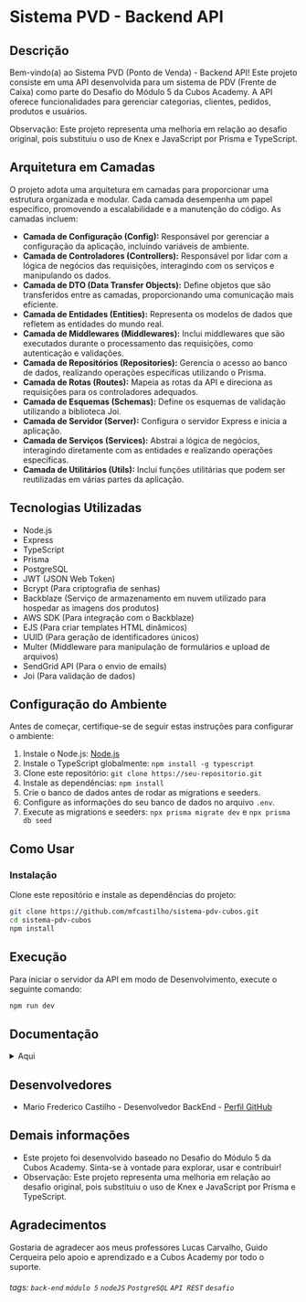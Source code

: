 # Sistema PVD - Backend API

## Descrição

Bem-vindo(a) ao Sistema PVD (Ponto de Venda) - Backend API! Este projeto consiste em uma API desenvolvida para um sistema de PDV (Frente de Caixa) como parte do Desafio do Módulo 5 da Cubos Academy. A API oferece funcionalidades para gerenciar categorias, clientes, pedidos, produtos e usuários.

Observação: Este projeto representa uma melhoria em relação ao desafio original, pois substituiu o uso de Knex e JavaScript por Prisma e TypeScript.

## Arquitetura em Camadas

O projeto adota uma arquitetura em camadas para proporcionar uma estrutura organizada e modular. Cada camada desempenha um papel específico, promovendo a escalabilidade e a manutenção do código. As camadas incluem:

- **Camada de Configuração (Config):** Responsável por gerenciar a configuração da aplicação, incluindo variáveis de ambiente.
- **Camada de Controladores (Controllers):** Responsável por lidar com a lógica de negócios das requisições, interagindo com os serviços e manipulando os dados.
- **Camada de DTO (Data Transfer Objects):** Define objetos que são transferidos entre as camadas, proporcionando uma comunicação mais eficiente.
- **Camada de Entidades (Entities):** Representa os modelos de dados que refletem as entidades do mundo real.
- **Camada de Middlewares (Middlewares):** Inclui middlewares que são executados durante o processamento das requisições, como autenticação e validações.
- **Camada de Repositórios (Repositories):** Gerencia o acesso ao banco de dados, realizando operações específicas utilizando o Prisma.
- **Camada de Rotas (Routes):** Mapeia as rotas da API e direciona as requisições para os controladores adequados.
- **Camada de Esquemas (Schemas):** Define os esquemas de validação utilizando a biblioteca Joi.
- **Camada de Servidor (Server):** Configura o servidor Express e inicia a aplicação.
- **Camada de Serviços (Services):** Abstrai a lógica de negócios, interagindo diretamente com as entidades e realizando operações específicas.
- **Camada de Utilitários (Utils):** Inclui funções utilitárias que podem ser reutilizadas em várias partes da aplicação.

## Tecnologias Utilizadas

- Node.js
- Express
- TypeScript
- Prisma
- PostgreSQL
- JWT (JSON Web Token)
- Bcrypt (Para criptografia de senhas)
- Backblaze (Serviço de armazenamento em nuvem utilizado para hospedar as imagens dos produtos)
- AWS SDK (Para integração com o Backblaze)
- EJS (Para criar templates HTML dinâmicos)
- UUID (Para geração de identificadores únicos)
- Multer (Middleware para manipulação de formulários e upload de arquivos)
- SendGrid API (Para o envio de emails)
- Joi (Para validação de dados)

## Configuração do Ambiente

Antes de começar, certifique-se de seguir estas instruções para configurar o ambiente:

1. Instale o Node.js: [Node.js](https://nodejs.org/)
2. Instale o TypeScript globalmente: `npm install -g typescript`
3. Clone este repositório: `git clone https://seu-repositorio.git`
4. Instale as dependências: `npm install`
5. Crie o banco de dados antes de rodar as migrations e seeders.
6. Configure as informações do seu banco de dados no arquivo `.env`.
7. Execute as migrations e seeders: `npx prisma migrate dev` e `npx prisma db seed`

## Como Usar

### Instalação

Clone este repositório e instale as dependências do projeto:

```bash
git clone https://github.com/mfcastilho/sistema-pdv-cubos.git
cd sistema-pdv-cubos
npm install
```

## Execução

Para iniciar o servidor da API em modo de Desenvolvimento, execute o seguinte comando:

```bash
npm run dev
```

## Documentação

<details>
  <summary>Aqui</summary>
  
   # Documentação da API - Sistema PVD

  ## Introdução

  Bem-vindo à documentação oficial da API do Sistema PVD (Ponto de Venda). Este sistema oferece uma API RESTful para gerenciar categorias, clientes, pedidos, produtos e usuários. Utilizando tecnologias como Node.js, Express, TypeScript,   Prisma e outras.

  ## Base URL

  A URL base para todas as requisições é:

  `http://localhost:5000`

  ## Autenticação

  A autenticação é realizada através de JSON Web Tokens (JWT). Para obter um token, é necessário realizar o login utilizando as credenciais de um usuário cadastrado.

  ### Efetuar Login (POST /login)

  **Request:**
  ```json
  {
    "email": "usuario@teste.com",
    "password": "senha123"
  }
  ```

  **Response (Success):**
  ```json
  {
    "user": {
      "id": "seu id",
      "name": "seu nome",
      "email": "seuemail@email.com",
      "createdAt": "2023-11-03T03:52:54.186Z",
      "updatedAt": "2023-11-03T03:52:54.186Z"
    },
    "token": "seu token"
  }
```

**Response (Error):**
  ```json
  {
    "error": "E-mail ou senha incorretos."
  }
  ```

Para autenticar as demais requisições, inclua o token JWT no cabeçalho da seguinte forma:

```http
Authorization: Bearer seu_token_jwt
```

## Endpoints Disponíveis

### Listar Categorias (GET /categoria)

Esta rota retorna a lista de todas as categorias cadastradas.

### Cadastrar Usuário (POST /usuario)

Permite cadastrar um novo usuário no sistema.

#### Request:
```json
{
  "name": "Nome do Usuário",
  "email": "usuario@teste.com",
  "password": "senha123"
}
```

### Efetuar Login (POST /login)

Realiza o login de um usuário cadastrado no sistema.

#### Request:
```json
{
  "email": "usuario@teste.com",
  "password": "senha123"
}
```
### Detalhar Perfil do Usuário Logado (GET /usuario)

Retorna os dados do perfil do usuário logado.

### Editar Perfil do Usuário Logado (PUT /usuario)

Permite editar as informações do perfil do usuário logado.

#### Request:
```json
{
  "name": "Novo Nome",
  "email": "novousuario@teste.com",
  "password": "novasenha123"
}
```

### Cadastrar Produto (POST /produto)

Permite o usuário logado cadastrar um novo produto no sistema.

#### Request:
```json
{
  "description": "Nome do Produto",
  "stockQuantity": 100,
  "value": 15000,
  "categoryId": 2,
  "productImage": "https://s3.us-east-005.backblazeb2.com/desafio-final.jpg"
}
```
### Editar Dados do Produto (PUT /produto/:id)

Permite o usuário logado a atualizar as informações de um produto cadastrado.

#### Request:
```json
{
  "description": "Novo Nome do Produto",
  "stockQuantity": 50,
  "value": 18000,
  "categoryId": 3,
  "productImage": "https://s3.us-east-005.backblazeb2.com/novaimagem.jpg"
}
```

### Listar Produtos (GET /produto)

Retorna a lista de todos os produtos cadastrados, com a opção de filtrar por categoria.

#### Response:
```json
[
  {
    "id": "ID do Produto",
    "description": "Nome do Produto 1",
    "stockQuantity": 20,
    "value": 2500,
    "categoryId": 1,
    "productImage": "https://s3.us-east-005.backblazeb2.com/produto1.jpg"
  },
  {
    "id": "ID do Produto",
    "description": "Nome do Produto 2",
    "stockQuantity": 15,
    "value": 3500,
    "categoryId": 2,
    "productImage": "https://s3.us-east-005.backblazeb2.com/produto2.jpg"
  }
]
```

### Detalhar Produto (GET /produto/:id)

Retorna os detalhes de um produto específico.

#### Response:
```json
{
  "id": "ID do Produto",
  "description": "Nome do Produto",
  "stockQuantity": 100,
  "value": 15000,
  "categoryId": 2,
  "productImage": "https://s3.us-east-005.backblazeb2.com/desafio-final.jpg"
}
```
### Cadastrar Pedido (POST /pedido)

Permite cadastrar um novo pedido no sistema.

#### Request:
```json
{
  "clientId": 1,
  "observation": "Em caso de ausência recomendo deixar com algum vizinho",
  "orderProducts": [
    {
      "productId": 1,
      "productQuantity": 10
    },
    {
      "productId": 2,
      "productQuantity": 20
    }
  ]
}
```

### Listar Pedidos (GET /pedido)

Retorna a lista de todos os pedidos cadastrados, com a opção de filtrar por cliente.

#### Response:
```json
[
  {
    "pedido": {
      "id": 1,
      "clientId": "ID do cliente",
      "totalValue": 230010,
      "observation": null
    },
    "OrderProducts": [
      {
        "id": 1,
        "productQuantity": 1,
        "productValue": 10,
        "orderId": 1,
        "productId": 1
      },
      {
        "id": 2,
        "productQuantity": 2,
        "productValue": 230000,
        "orderId": 1,
        "productId": 2
      }
    ]
  }
]
```
## Aplicar Validação na Exclusão de Produto (DELETE /produto/:id)

Evita a exclusão de um produto vinculado a algum pedido.

## Aprimorar Cadastro/Atualização de Produto

Aprimora o cadastro e a atualização de produto para permitir vincular uma imagem a um produto.

## Aprimorar Exclusão de Produto

Aprimora a exclusão de produto para remover a imagem vinculada a ele no servidor de armazenamento.

## Tecnologias Utilizadas

- Node.js
- Express
- TypeScript
- Prisma
- JWT (JSON Web Tokens)
- Bcrypt
- SendGrid (AWS SDK)
- Multer
- Arquitetura em Camadas
- Variáveis de Ambiente
- AWS SDK (SendGrid)
- EJS (para e-mails dinâmicos)
- UUID (para identificadores únicos)
- Joi (para validações)

## Configuração do Ambiente

Antes de começar, certifique-se de seguir estas instruções para configurar o ambiente:

1. Instale o Node.js: [Node.js](https://nodejs.org/)
2. Instale o TypeScript globalmente: `npm install -g typescript`
3. Clone este repositório: `git clone https://seu-repositorio.git`
4. Instale as dependências: `npm install`
5. Execute as migrations e seeders: `npx prisma migrate dev` e `npx prisma db seed`

## Arquitetura em Camadas

O projeto segue uma arquitetura em camadas para garantir a separação de responsabilidades e a manutenibilidade do código. As camadas são:

- **Camada de Configuração (Config)**
- **Camada de Controladores (Controllers)**
- **Camada de DTO (Data Transfer Objects)**
- **Camada de Entidades (Entities)**
- **Camada de Middlewares (Middlewares)**
- **Camada de Repositórios (Repositories)**
- **Camada de Rotas (Routes)**
- **Camada de Esquemas (Schemas)**
- **Camada de Servidor (Server)**
- **Camada de Serviços (Services)**
- **Camada de Utilitários (Utils)**

## Variáveis de Ambiente

O projeto utiliza variáveis de ambiente para configurar informações sensíveis e ajustes do ambiente. Certifique-se de configurar corretamente as variáveis de ambiente antes de executar a aplicação.

| Variável de Ambiente        | Descrição                                           |
| --------------------------- | --------------------------------------------------- |
| PORT                        | Porta em que o servidor irá escutar                |
| DATABASE_URL                | URL de conexão com o banco de dados                 |
| JWT_SECRET                  | Chave secreta para geração de JWT                   |
| SENDGRID_API_KEY            | Chave de API do SendGrid para envio de e-mails      |
| AWS_ACCESS_KEY_ID           | ID da chave de acesso da AWS (SendGrid)             |
| AWS_SECRET_ACCESS_KEY       | Chave secreta de acesso da AWS (SendGrid)           |


## Conclusão

Esta documentação fornece uma visão geral dos principais recursos e endpoints da API do Sistema PVD. Para obter detalhes mais específicos sobre cada endpoint ou funcionalidade, consulte as seções correspondentes. Se precisar de assistência adicional ou informações específicas, não hesite em entrar em contato.

Agradecemos por escolher o Sistema PVD e esperamos que sua experiência seja satisfatória.

Atenciosamente, Equipe de Desenvolvimento PVD

  
</details>
  

 ## Desenvolvedores

- Mario Frederico Castilho - Desenvolvedor BackEnd - <a href="https://github.com/mfcastilho" target="_blank">Perfil GitHub</a>

## Demais informações

- Este projeto foi desenvolvido baseado no Desafio do Módulo 5 da Cubos Academy. Sinta-se à vontade para explorar, usar e contribuir!
- Observação: Este projeto representa uma melhoria em relação ao desafio original, pois substituiu o uso de Knex e JavaScript por Prisma e TypeScript.

## Agradecimentos

Gostaria de agradecer aos meus professores Lucas Carvalho, Guido Cerqueira pelo apoio e aprendizado e a Cubos Academy por todo o suporte.
   



###### tags: `back-end` `módulo 5` `nodeJS` `PostgreSQL` `API REST` `desafio`

